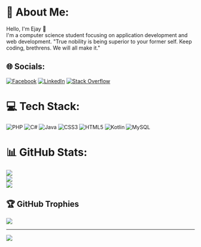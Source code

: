 # 💫 About Me:
Hello, I'm Ejay 👋<br>I'm a computer science student focusing on application development and web development.
 "True nobility is being superior to your former self. Keep coding, brethrens. We will all make it."

## 🌐 Socials:
[![Facebook](https://img.shields.io/badge/Facebook-%231877F2.svg?logo=Facebook&logoColor=white)](https://facebook.com/https://www.facebook.com/profile.php?id=100090206619058) [![LinkedIn](https://img.shields.io/badge/LinkedIn-%230077B5.svg?logo=linkedin&logoColor=white)](https://linkedin.com/in/https://www.linkedin.com/in/eduardo-ii-buscato-6729772b5/) [![Stack Overflow](https://img.shields.io/badge/-Stackoverflow-FE7A16?logo=stack-overflow&logoColor=white)]([https://stackoverflow.com/users/https://stackoverflow.com/users/23072251/raizo](https://stackoverflow.com/users/23072251/raizo)) 

# 💻 Tech Stack:
![PHP](https://img.shields.io/badge/php-%23777BB4.svg?style=for-the-badge&logo=php&logoColor=white) ![C#](https://img.shields.io/badge/c%23-%23239120.svg?style=for-the-badge&logo=csharp&logoColor=white) ![Java](https://img.shields.io/badge/java-%23ED8B00.svg?style=for-the-badge&logo=openjdk&logoColor=white) ![CSS3](https://img.shields.io/badge/css3-%231572B6.svg?style=for-the-badge&logo=css3&logoColor=white) ![HTML5](https://img.shields.io/badge/html5-%23E34F26.svg?style=for-the-badge&logo=html5&logoColor=white) ![Kotlin](https://img.shields.io/badge/kotlin-%237F52FF.svg?style=for-the-badge&logo=kotlin&logoColor=white) ![MySQL](https://img.shields.io/badge/mysql-4479A1.svg?style=for-the-badge&logo=mysql&logoColor=white)
# 📊 GitHub Stats:
![](https://github-readme-stats.vercel.app/api?username=Raizo-03&theme=shadow_blue&hide_border=false&include_all_commits=false&count_private=false)<br/>
![](https://github-readme-streak-stats.herokuapp.com/?user=Raizo-03&theme=shadow_blue&hide_border=false)<br/>
![](https://github-readme-stats.vercel.app/api/top-langs/?username=Raizo-03&theme=shadow_blue&hide_border=false&include_all_commits=false&count_private=false&layout=compact)

## 🏆 GitHub Trophies
![](https://github-profile-trophy.vercel.app/?username=Raizo-03&theme=radical&no-frame=false&no-bg=true&margin-w=4)


---
[![](https://visitcount.itsvg.in/api?id=Raizo-03&icon=0&color=1)](https://visitcount.itsvg.in)

